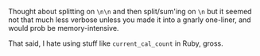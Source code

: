 Thought about splitting on `\n\n` and then split/sum'ing on `\n` but it seemed not that much less verbose unless you made it into a gnarly one-liner, and would prob be memory-intensive.

That said, I hate using stuff like `current_cal_count` in Ruby, gross.